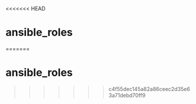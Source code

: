 <<<<<<< HEAD
# ansible_roles
=======
# ansible_roles
>>>>>>> c4f55dec145a82a86ceec2d35e63a71debd70ff9

